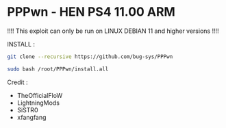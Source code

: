 # PPPwn - HEN PS4 11.00 ARM

!!!!  This exploit can only be run on LINUX DEBIAN 11 and higher versions  !!!!

INSTALL :
```sh
git clone --recursive https://github.com/bug-sys/PPPwn
```
```sh
sudo bash /root/PPPwn/install.all
```

Credit : 
- TheOfficialFloW
- LightningMods
- SiSTR0
- xfangfang
